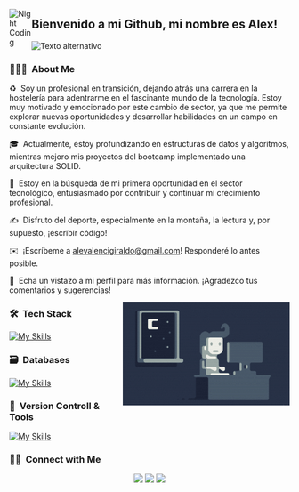 <img alt="Night Coding" src="./assets/Hand%20Wave.gif" width='40' align="left"/><h2 align="left">Bienvenido a mi Github, mi nombre es Alex! </h2>
![Texto alternativo](https://res.cloudinary.com/upwork-cloud/image/upload/c_scale,w_1000/v1709890658/catalog/1456315063303368704/j5qumu91vf7wdrvmynei.webp)

### 👨🏻‍💻 &nbsp;About Me
♻️  Soy un profesional en transición, dejando atrás una carrera en la hostelería para adentrarme en el fascinante mundo de la tecnología. Estoy muy motivado y emocionado por este cambio de sector, ya que me permite explorar nuevas oportunidades y desarrollar habilidades en un campo en constante evolución.

🎓  Actualmente, estoy profundizando en estructuras de datos y algoritmos, mientras mejoro mis proyectos del bootcamp implementado una arquitectura SOLID.

🌱  Estoy en la búsqueda de mi primera oportunidad en el sector tecnológico, entusiasmado por contribuir y continuar mi crecimiento profesional.

✍️  Disfruto del deporte, especialmente en la montaña, la lectura y, por supuesto, ¡escribir código!

✉️  ¡Escríbeme a alevalencigiraldo@gmail.com! Responderé lo antes posible.

📄  Echa un vistazo a mi perfil para más información. ¡Agradezco tus comentarios y sugerencias!

<img alt="Night Coding" src="https://raw.githubusercontent.com/AVS1508/AVS1508/master/assets/Night-Coding.gif" align="right"/>

### 🛠 &nbsp;Tech Stack

[![My Skills](https://skillicons.dev/icons?i=js,react,py,html,css,bootstrap,flask&theme=light)](https://skillicons.dev)

### 🗃 &nbsp;Databases

[![My Skills](https://skillicons.dev/icons?i=postgres,mysql&theme=light)](https://skillicons.dev)


### 🧰 &nbsp;Version Controll & Tools 
[![My Skills](https://skillicons.dev/icons?i=git,github,vscode,npm&theme=light)](https://skillicons.dev)


### 🤝🏻 &nbsp;Connect with Me

<p align="center">
<a href="https://www.linkedin.com/in/alevalencia/"><img src="https://img.shields.io/badge/-alevalencia-0077B5?style=flat&logo=Linkedin&logoColor=white"/></a>
<a href="mailto:alevalencigiraldol@gmail.com"><img src="https://img.shields.io/badge/-alevalenci@gmail.com-D14836?style=flat&logo=Gmail&logoColor=white"/></a>
<a href="https://www.instagram.com/alecvalenc/"><img src="https://img.shields.io/badge/-alecvalenc-E4405F?style=flat&logo=Instagram&logoColor=white"/></a>
</p>

